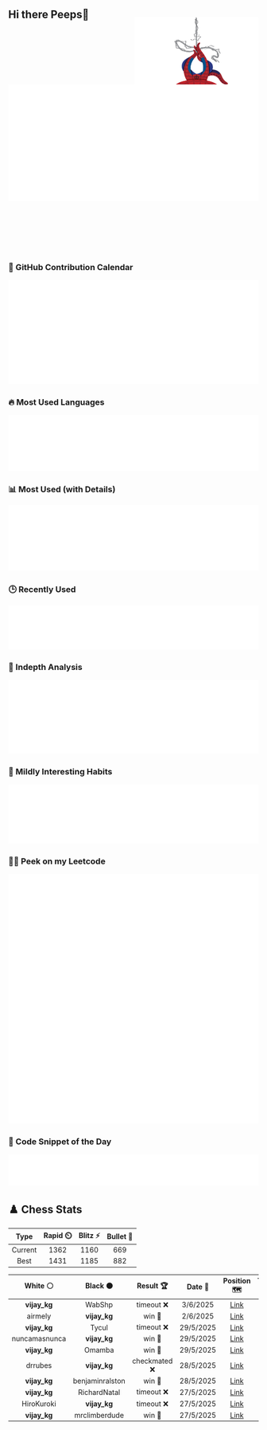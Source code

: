 ## Hi there Peeps👋

<p style="text-align: right; margin-top: -40px; position: relative; top: 15px;">
  <img src="./assets/spidertocat.png" width="250" height="250" alt="Spider-Ham swinging" align="right">
</p>

<div style="position: relative; width: 100%; height: auto;">
  <img src="./metrics.classic.svg" alt="Metrics" style="position: relative; top: -100px; left: 0; z-index: 1; display: block;">
</div>

### 📅 GitHub Contribution Calendar

![Half-year](./metrics.plugin.isocalendar.svg)

### 🔥 Most Used Languages
![Most Used](metrics.plugin.languages.svg)

### 📊 Most Used (with Details)
![Most Used Details](metrics.plugin.languages.details.svg)

### 🕒 Recently Used
![Recently Used](metrics.plugin.languages.recent.svg)

### 📌 Indepth Analysis
![Indepth](metrics.plugin.languages.indepth.svg)

### 🧠 Mildly Interesting Habits

![Habits Facts](./metrics.plugin.habits.facts.svg)

### 🧑‍💻 Peek on my Leetcode 

![LeetCode Stats](metrics.plugin.leetcode.svg)

### 📝 Code Snippet of the Day

![Code Snippet](./metrics.plugin.code.svg)

## ♟️ Chess Stats

<!--START_SECTION:chessStats-->
<!-- Automatically generated with https://github.com/Balastrong/chess-stats-action -->

| Type | Rapid ⏲️ | Blitz ⚡ | Bullet 🔫 |
|:---:|:---:|:---:|:---:|
| Current | 1362 | 1160 | 669 |
| Best | 1431 | 1185 | 882 |

| White ⚪ | Black ⚫ | Result 🏆 | Date 📅 | Position 🗺️ | Type 🕕 |
|:---:|:---:|:---:|:---:|:---:|:---:|
| **vijay_kg** | WabShp | timeout ❌ | 3/6/2025 | <a href="http://www.ee.unb.ca/cgi-bin/tervo/fen.pl?select=3r2r1/R4Rpk/7p/8/3q4/8/PKP2p2/8 w - - 2 39">Link</a> | Blitz |
| airmely | **vijay_kg** | win 🥇 | 2/6/2025 | <a href="http://www.ee.unb.ca/cgi-bin/tervo/fen.pl?select=8/6p1/4p2p/5p2/P6r/8/5k1K/8 w - - 0 52">Link</a> | Blitz |
| **vijay_kg** | Tycul | timeout ❌ | 29/5/2025 | <a href="http://www.ee.unb.ca/cgi-bin/tervo/fen.pl?select=r5k1/1bq2pb1/p5pp/4p3/2p1N3/P3QN1P/2PrBPP1/3R2K1 w - - 0 23">Link</a> | Blitz |
| nuncamasnunca | **vijay_kg** | win 🥇 | 29/5/2025 | <a href="http://www.ee.unb.ca/cgi-bin/tervo/fen.pl?select=7r/p3kp2/1np2q2/1p2p3/4P3/1PP1Q1RP/P4PP1/3r2K1 w - - 0 29">Link</a> | Blitz |
| **vijay_kg** | Omamba | win 🥇 | 29/5/2025 | <a href="http://www.ee.unb.ca/cgi-bin/tervo/fen.pl?select=2r2rk1/3Nnppp/pqn1p3/1p1pP3/3P4/P2Q1N1P/1P3PP1/2R2RK1 b - - 3 19">Link</a> | Blitz |
| drrubes | **vijay_kg** | checkmated ❌ | 28/5/2025 | <a href="http://www.ee.unb.ca/cgi-bin/tervo/fen.pl?select=Q7/8/k7/8/5P2/pQ6/7K/8 b - - 2 62">Link</a> | Blitz |
| **vijay_kg** | benjaminralston | win 🥇 | 28/5/2025 | <a href="http://www.ee.unb.ca/cgi-bin/tervo/fen.pl?select=r7/pp3p1k/5Brp/8/8/1P6/P4QPP/3R3K b - - 0 30">Link</a> | Blitz |
| **vijay_kg** | RichardNatal | timeout ❌ | 27/5/2025 | <a href="http://www.ee.unb.ca/cgi-bin/tervo/fen.pl?select=8/5p2/6p1/1ppk3p/5P2/4K2P/6P1/3r4 w - - 0 44">Link</a> | Blitz |
| HiroKuroki | **vijay_kg** | timeout ❌ | 27/5/2025 | <a href="http://www.ee.unb.ca/cgi-bin/tervo/fen.pl?select=8/2p5/1p4k1/p3P1p1/3P4/2Q5/P6P/6K1 b - - 0 38">Link</a> | Blitz |
| **vijay_kg** | mrclimberdude | win 🥇 | 27/5/2025 | <a href="http://www.ee.unb.ca/cgi-bin/tervo/fen.pl?select=8/1b6/p2R3p/6k1/6Q1/P6P/1PP5/6K1 b - - 2 41">Link</a> | Blitz |

<!--END_SECTION:chessStats-->

